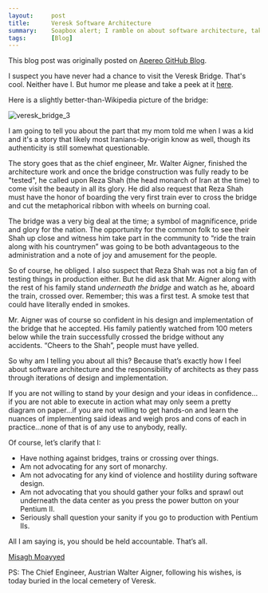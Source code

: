 ```yaml
---
layout:     post
title:      Veresk Software Architecture
summary:    Soapbox alert; I ramble on about software architecture, taking notes from historical monarchs.
tags:       [Blog]
---
```


<div class="alert alert-success"><i class="far fa-lightbulb"></i> This blog post was originally posted on <a href="https://github.com/apereo/apereo.github.io">Apereo GitHub Blog</a>.</div>

I suspect you have never had a chance to visit the Veresk Bridge. That's cool. Neither have I. But humor me please and take a peek at it [here](https://en.wikipedia.org/wiki/Veresk_Bridge).

Here is a slightly better-than-Wikipedia picture of the bridge:

![veresk_bridge_3](https://cloud.githubusercontent.com/assets/1205228/18591877/b70c9152-7c49-11e6-9f97-f3b576b7b9fd.jpg)

I am going to tell you about the part that my mom told me when I was a kid and it's a story that likely most Iranians-by-origin know as well, though its authenticity is still somewhat questionable.

The story goes that as the chief engineer, Mr. Walter Aigner, finished the architecture work and once the bridge construction was fully ready to be "tested", he called upon Reza Shah (the head monarch of Iran at the time) to come visit the beauty in all its glory. He did also request that Reza Shah must have the honor of boarding the very first train ever to cross the bridge and cut the metaphorical ribbon with wheels on burning coal.

The bridge was a very big deal at the time; a symbol of magnificence, pride and glory for the nation. The opportunity for the common folk to see their Shah up close and witness him take part in the community to “ride the train along with his countrymen” was going to be both advantageous to the administration and a note of joy and amusement for the people.

So of course, he obliged. I also suspect that Reza Shah was not a big fan of testing things in production either. But he did ask that Mr. Aigner along with the rest of his family stand *underneath the bridge* and watch as he, aboard the train, crossed over. Remember; this was a first test. A smoke test that could have literally ended in smokes.

 Mr. Aigner was of course so confident in his design and implementation of the bridge that he accepted. His family patiently watched from 100 meters below while the train successfully crossed the bridge without any accidents. “Cheers to the Shah”, people must have yelled.

So why am I telling you about all this? Because that’s exactly how I feel about software architecture and the responsibility of architects as they pass through iterations of design and implementation.

If you are not willing to stand by your design and your ideas in confidence…if you are not able to execute in action what may only seem a pretty diagram on paper…if you are not willing to get hands-on and learn the nuances of implementing said ideas and weigh pros and cons of each in practice…none of that is of any use to anybody, really.

Of course, let’s clarify that I:

-	Have nothing against bridges, trains or crossing over things.
-	Am not advocating for any sort of monarchy.
-	Am not advocating for any kind of violence and hostility during software design.
-	Am not advocating that you should gather your folks and sprawl out underneath the data center as you press the power button on your Pentium II.
- Seriously shall question your sanity if you go to production with Pentium IIs.

All I am saying is, you should be held accountable. That’s all.

[Misagh Moayyed](https://fawnoos.com)

PS: The Chief Engineer, Austrian Walter Aigner, following his wishes, is today buried in the local cemetery of Veresk. 
